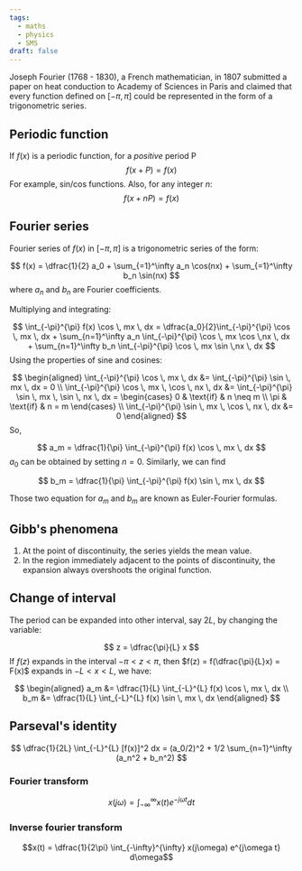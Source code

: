 ```yaml
---
tags:
  - maths
  - physics
  - SMS
draft: false
---
```

Joseph Fourier (1768 - 1830), a French mathematician, in 1807 submitted a paper on heat conduction to Academy of Sciences in Paris and claimed that every function defined on $[-\pi, \pi]$ could be represented in the form of a trigonometric series. 
## Periodic function
If $f(x)$ is a periodic function, for a *positive* period P
$$
f(x+P) = f(x)
$$
For example, sin/cos functions. Also, for any integer $n$:
$$
f(x+nP) = f(x)
$$
## Fourier series
Fourier series of $f(x)$ in $[-\pi, \pi]$ is a trigonometric series of the form:

$$
f(x) = \dfrac{1}{2} a_0 + \sum_{=1}^\infty a_n \cos(nx) + \sum_{=1}^\infty b_n \sin(nx)
$$
where $a_n$ and $b_n$ are Fourier coefficients.

Multiplying and integrating:

$$
\int_{-\pi}^{\pi} f(x) \cos \, mx \, dx = \dfrac{a_0}{2}\int_{-\pi}^{\pi} \cos \, mx \, dx + \sum_{n=1}^\infty a_n \int_{-\pi}^{\pi} \cos \, mx \cos \,nx \, dx + \sum_{n=1}^\infty b_n \int_{-\pi}^{\pi} \cos \, mx \sin \,nx \, dx
$$
Using the properties of sine and cosines:

$$
\begin{aligned}
\int_{-\pi}^{\pi} \cos \, mx \, dx &= \int_{-\pi}^{\pi} \sin \, mx \, dx = 0 \\
\int_{-\pi}^{\pi} \cos \, mx \, \cos \, nx \, dx &= \int_{-\pi}^{\pi} \sin \, mx \, \sin \, nx \, dx = 
\begin{cases}
0 & \text{if} & n \neq m \\
\pi & \text{if} & n = m
\end{cases}
\\
\int_{-\pi}^{\pi} \sin \, mx \, \cos \, nx \, dx &= 0  
\end{aligned}
$$
So, 

$$
a_m = \dfrac{1}{\pi} \int_{-\pi}^{\pi} f(x) \cos \, mx \, dx 
$$
$a_0$ can be obtained by setting $n=0$.
Similarly, we can find

$$
b_m = \dfrac{1}{\pi} \int_{-\pi}^{\pi} f(x) \sin \, mx \, dx 
$$

Those two equation for $a_m$ and $b_m$ are known as Euler-Fourier formulas.
## Gibb's phenomena
1. At the point of discontinuity, the series yields the mean value.
2. In the region immediately adjacent to the points of discontinuity, the expansion always overshoots the original function.
## Change of interval
The period can be expanded into other interval, say $2L$, by changing the variable:

$$
z = \dfrac{\pi}{L} x
$$
If $f(z)$ expands in the interval $-\pi < z < \pi$, then $f(z) = f(\dfrac{\pi}{L}x) = F(x)$ expands in $-L < x < L$, we have: 

$$
\begin{aligned}
a_m &= \dfrac{1}{L} \int_{-L}^{L} f(x) \cos \, mx \, dx \\
b_m &= \dfrac{1}{L} \int_{-L}^{L} f(x) \sin \, mx \, dx
\end{aligned}
$$
## Parseval's identity
$$
\dfrac{1}{2L} \int_{-L}^{L} [f(x)]^2 dx = (a_0/2)^2 + 1/2 \sum_{n=1}^\infty (a_n^2 + b_n^2)
$$
### Fourier transform
$$x(j\omega) = \int_{-\infty}^{\infty} x(t) e^{-j\omega t} dt$$
### Inverse fourier transform
$$x(t) = \dfrac{1}{2\pi} \int_{-\infty}^{\infty} x(j\omega) e^{j\omega t} d\omega$$
